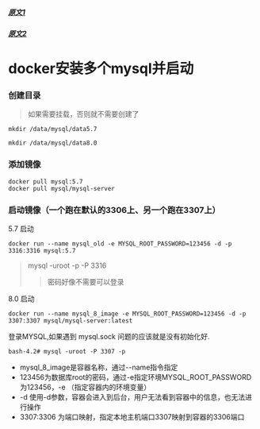 
##### [原文1](https://blog.csdn.net/huangjinao/article/details/101078391)

##### [原文2](https://www.cnblogs.com/heyangyi/p/9288402.html)

#  docker安装多个mysql并启动

### 创建目录
> 如果需要挂载，否则就不需要创建了

```shell script
mkdir /data/mysql/data5.7

mkdir /data/mysql/data8.0
```
### 添加镜像
```shell script
docker pull mysql:5.7
docker pull mysql/mysql-server
```
### 启动镜像（一个跑在默认的3306上、另一个跑在3307上）

5.7 启动
```shell script
docker run --name mysql_old -e MYSQL_ROOT_PASSWORD=123456 -d -p 3316:3316 mysql:5.7
```
> mysql -uroot -p -P 3316
>> 密码好像不需要可以登录

8.0 启动
```shell script
docker run --name mysql_8_image -e MYSQL_ROOT_PASSWORD=123456 -d -p 3307:3307 mysql/mysql-server:latest
```
登录MYSQL,如果遇到  mysql.sock 问题的应该就是没有初始化好.
```shell script
bash-4.2# mysql -uroot -P 3307 -p
```

- mysql_8_image是容器名称，通过--name指令指定
- 123456为数据库root的密码，通过-e指定环境MYSQL_ROOT_PASSWORD为123456，-e （指定容器内的环境变量）
- -d 使用-d参数，容器会进入到后台，用户无法看到容器中的信息，也无法进行操作
- 3307:3306 为端口映射，指定本地主机端口3307映射到容器的3306端口